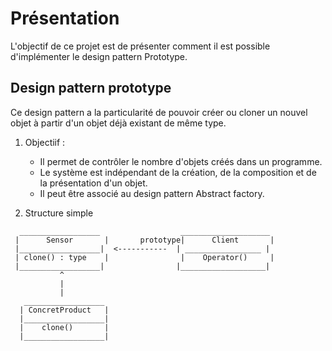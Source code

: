 # Présentation 
   L'objectif de ce projet est de présenter comment il est possible d'implémenter le design pattern Prototype.

## Design pattern prototype
   Ce design pattern a la particularité de pouvoir créer ou cloner un nouvel objet à partir d'un objet déjà existant de même type.

1. Objectiif :

    - Il permet de contrôler le nombre d'objets créés dans un programme. 
    - Le système est indépendant de la création, de la composition et de la présentation d'un objet. 
    - Il peut être associé au design pattern Abstract factory.

2. Structure simple
```
  __________________                  ____________________
 |      Sensor       |       prototype|      Client       |
 |__________________|  <-----------  | _________________ |
 | clone() : type    |                |    Operator()     |
 |__________________|                |___________________|
           ^
           |
           | 
   __________________
  | ConcretProduct   |
  |__________________|     
  |    clone()       |
  |__________________|
```
